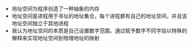 - 地址空间为程序创造了一种抽象的内存
- 地址空间是进程用于寻址的地址集合，每个进程都有自己的地址空间，并且该地址空间独立于其他进程
- 我认为地址空间的本质是自己设置数字范围，通过赋予数字不同字段以特殊的解释来实现地址空间到物理地址的映射